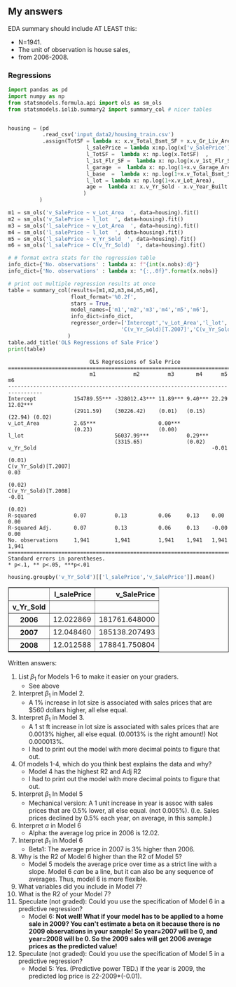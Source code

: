 ## My answers

EDA summary should include AT LEAST this:
- N=1941. 
- The unit of observation is house sales, 
- from 2006-2008. 

### Regressions


```python
import pandas as pd
import numpy as np
from statsmodels.formula.api import ols as sm_ols
from statsmodels.iolib.summary2 import summary_col # nicer tables


housing = (pd
           .read_csv('input_data2/housing_train.csv')
           .assign(TotSF = lambda x: x.v_Total_Bsmt_SF + x.v_Gr_Liv_Area,
                         l_salePrice = lambda x:np.log(x['v_SalePrice']),
                         l_TotSF =  lambda x: np.log(x.TotSF)  ,
                         l_1st_Flr_SF =  lambda x: np.log(x.v_1st_Flr_SF)  ,
                         l_garage  =  lambda x: np.log(1+x.v_Garage_Area),
                         l_base  =  lambda x: np.log(1+x.v_Total_Bsmt_SF),
                         l_lot = lambda x: np.log(1+x.v_Lot_Area), 
                         age =  lambda x: x.v_Yr_Sold - x.v_Year_Built
                        )
          )

m1 = sm_ols('v_SalePrice ~ v_Lot_Area  ', data=housing).fit()
m2 = sm_ols('v_SalePrice ~ l_lot  ', data=housing).fit()
m3 = sm_ols('l_salePrice ~ v_Lot_Area  ', data=housing).fit()
m4 = sm_ols('l_salePrice ~ l_lot  ', data=housing).fit()
m5 = sm_ols('l_salePrice ~ v_Yr_Sold  ', data=housing).fit()
m6 = sm_ols('l_salePrice ~ C(v_Yr_Sold)  ', data=housing).fit()

# # format extra stats for the regression table
info_dict={'No. observations' : lambda x: f"{int(x.nobs):d}"}
info_dict={'No. observations' : lambda x: "{:,.0f}".format(x.nobs)}

# print out multiple regression results at once
table = summary_col(results=[m1,m2,m3,m4,m5,m6],
                    float_format='%0.2f',
                    stars = True,
                    model_names=['m1','m2','m3','m4','m5','m6'],
                    info_dict=info_dict,
                    regressor_order=['Intercept','v_Lot_Area','l_lot','v_Yr_Sold',
                                    'C(v_Yr_Sold)[T.2007]','C(v_Yr_Sold)[T.2008]'],
                   )
table.add_title('OLS Regressions of Sale Price')
print(table)

```

                              OLS Regressions of Sale Price
    =================================================================================
                              m1            m2         m3       m4      m5      m6   
    ---------------------------------------------------------------------------------
    Intercept            154789.55*** -328012.43*** 11.89*** 9.40*** 22.29   12.02***
                         (2911.59)    (30226.42)    (0.01)   (0.15)  (22.94) (0.02)  
    v_Lot_Area           2.65***                    0.00***                          
                         (0.23)                     (0.00)                           
    l_lot                             56037.99***            0.29***                 
                                      (3315.65)              (0.02)                  
    v_Yr_Sold                                                        -0.01           
                                                                     (0.01)          
    C(v_Yr_Sold)[T.2007]                                                     0.03    
                                                                             (0.02)  
    C(v_Yr_Sold)[T.2008]                                                     -0.01   
                                                                             (0.02)  
    R-squared            0.07         0.13          0.06     0.13    0.00    0.00    
    R-squared Adj.       0.07         0.13          0.06     0.13    -0.00   0.00    
    No. observations     1,941        1,941         1,941    1,941   1,941   1,941   
    =================================================================================
    Standard errors in parentheses.
    * p<.1, ** p<.05, ***p<.01



```python
housing.groupby('v_Yr_Sold')[['l_salePrice','v_SalePrice']].mean()
```




<div>
<style scoped>
    .dataframe tbody tr th:only-of-type {
        vertical-align: middle;
    }

    .dataframe tbody tr th {
        vertical-align: top;
    }

    .dataframe thead th {
        text-align: right;
    }
</style>
<table border="1" class="dataframe">
  <thead>
    <tr style="text-align: right;">
      <th></th>
      <th>l_salePrice</th>
      <th>v_SalePrice</th>
    </tr>
    <tr>
      <th>v_Yr_Sold</th>
      <th></th>
      <th></th>
    </tr>
  </thead>
  <tbody>
    <tr>
      <th>2006</th>
      <td>12.022869</td>
      <td>181761.648000</td>
    </tr>
    <tr>
      <th>2007</th>
      <td>12.048460</td>
      <td>185138.207493</td>
    </tr>
    <tr>
      <th>2008</th>
      <td>12.012588</td>
      <td>178841.750804</td>
    </tr>
  </tbody>
</table>
</div>



Written answers:

1. List $\beta_1$ for Models 1-6 to make it easier on your graders.
    - See above
1. Interpret $\beta_1$ in Model 2. 
    - A 1% increase in lot size is associated with sales prices that are \$560 dollars higher, all else equal.
1. Interpret $\beta_1$ in Model 3. 
    - A 1 st ft increase in lot size is associated with sales prices that are 0.0013% higher, all else equal.
(0.0013% is the right amount!) Not 0.000013%. 
    - I had to print out the model with more decimal points to figure that out. 
1. Of models 1-4, which do you think best explains the data and why?
    - Model 4 has the highest R2 and Adj R2
    - I had to print out the model with more decimal points to figure that out. 
1. Interpret $\beta_1$ In Model 5
    - Mechanical version: A 1 unit increase in year is assoc with sales prices that are 0.5% lower, all else equal. (not 0.005%). 
(I.e. Sales prices declined by 0.5% each year, on average, in this sample.)
1. Interpret $\alpha$ in Model 6
    - Alpha: the average log price in 2006 is 12.02. 
1. Interpret $\beta_1$ in Model 6
    - Beta1: The average price in 2007 is 3% higher than 2006. 
1. Why is the R2 of Model 6 higher than the R2 of Model 5?
    - Model 5 models the average price over time as a strict line with a slope. Model 6 *can* be a line, but it can also be any sequence of averages. Thus, model 6 is more flexible. 
1. What variables did you include in Model 7?
1. What is the R2 of your Model 7?    
1. Speculate (not graded): Could you use the specification of Model 6 in a predictive regression? 
    - Model 6: **Not well! What if your model has to be applied to a home sale in 2009? You can't estimate a beta on it because there is no 2009 observations in your sample! So year=2007 will be 0, and year=2008 will be 0. So the 2009 sales will get 2006 average prices as the predicted value!**
1. Speculate (not graded): Could you use the specification of Model 5 in a predictive regression? 
    - Model 5: Yes. (Predictive power TBD.) If the year is 2009, the predicted log price is 22-2009*(-0.01).

